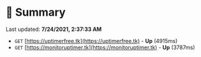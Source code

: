 # 📖 Summary
Last updated: **7/24/2021, 2:37:33 AM**

- `GET` [https://uptimerfree.tk](https://uptimerfree.tk) - **Up** (4915ms)
- `GET` [https://monitoruptimer.tk](https://monitoruptimer.tk) - **Up** (3787ms)
